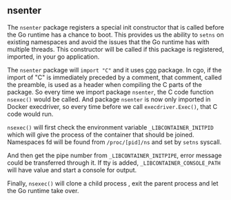 ## nsenter

The `nsenter` package registers a special init constructor that is called before 
the Go runtime has a chance to boot.  This provides us the ability to `setns` on 
existing namespaces and avoid the issues that the Go runtime has with multiple 
threads.  This constructor will be called if this package is registered, 
imported, in your go application.

The `nsenter` package will `import "C"` and it uses [cgo](https://golang.org/cmd/cgo/)
package. In cgo, if the import of "C" is immediately preceded by a comment, that comment, 
called the preamble, is used as a header when compiling the C parts of the package.
So every time we  import package `nsenter`, the C code function `nsexec()` would be 
called. And package `nsenter` is now only imported in Docker execdriver, so every time 
before we call `execdriver.Exec()`, that C code would run.

`nsexec()` will first check the environment variable `_LIBCONTAINER_INITPID` 
which will give the process of the container that should be joined. Namespaces fd will 
be found from `/proc/[pid]/ns` and set by `setns` syscall.

And then get the pipe number from `_LIBCONTAINER_INITPIPE`, error message could
be transferred through it. If tty is added, `_LIBCONTAINER_CONSOLE_PATH` will 
have value and start a console for output.

Finally, `nsexec()` will clone a child process , exit the parent process and let 
the Go runtime take over.
